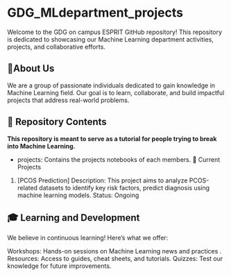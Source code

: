 # GDG_MLdepartment_projects

Welcome to the GDG on campus ESPRIT GitHub repository! This repository is dedicated to showcasing our Machine Learning department activities, projects, and collaborative efforts.

## 🚀About Us
We are a group of passionate individuals dedicated to gain knowledge in Machine Learning field. 
Our goal is to learn, collaborate, and build impactful projects that address real-world problems.

## 📂 Repository Contents
**This repository is meant to serve as a tutorial for people trying to break into Machine Learning.**
- projects: Contains the projects notebooks of each members.
📜 Current Projects
1. [PCOS Prediction]
Description: This project aims to analyze PCOS-related datasets to identify key risk factors, predict diagnosis using machine learning models. 
Status: Ongoing

## 🎓 Learning and Development
We believe in continuous learning!
Here’s what we offer:

Workshops: Hands-on sessions on Machine Learning news and practices .
Resources: Access to guides, cheat sheets, and tutorials.
Quizzes: Test our knowledge for future improvements.

